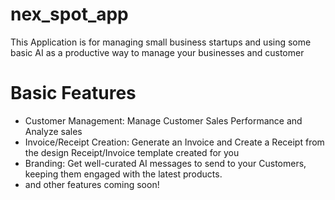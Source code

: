 # nex_spot_app

This Application is for managing small business startups and using some basic AI as a productive way to manage your businesses and customer

# Basic Features
- Customer Management: Manage Customer Sales Performance and Analyze sales
- Invoice/Receipt Creation: Generate an Invoice and Create a Receipt from the design Receipt/Invoice template created for you
- Branding: Get well-curated AI messages to send to your Customers, keeping them engaged with the latest products.
- and other features coming soon!

